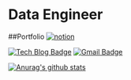 # Data Engineer

##Portfolio
[![notion](https://user-images.githubusercontent.com/76417472/183004164-1111b575-5da6-4779-8c76-5f639c7c8c90.svg)](https://prickly-wednesday-22c.notion.site/Hello-My-name-is-KBAE-93880f828cc344e4b910eb3f7255e050)




[![Tech Blog Badge](http://img.shields.io/badge/-Tech%20blog-black?style=flat-square&logo=github&link=https://prickly-wednesday-22c.notion.site/Data-Engineer-KBAE-31be595f3e4b4c86a005ac9d86825859)](https://prickly-wednesday-22c.notion.site/Data-Engineer-KBAE-31be595f3e4b4c86a005ac9d86825859)
[![Gmail Badge](https://img.shields.io/badge/Gmail-d14836?style=flat-square&logo=Gmail&logoColor=white&link=mailto:cok2117@gmail.com)](mailto:cok2117@gmail.com)


 [![Anurag's github stats](https://github-readme-stats.vercel.app/api?username=kbae1230)](https://github.com/anuraghazra/github-readme-stats)
